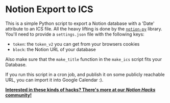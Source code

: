 # Notion Export to ICS

This is a simple Python script to export a Notion database with a 'Date' attribute to an ICS file. All the heavy lifting is done by the 
[`notion-py`](https://github.com/jamalex/notion-py) library. You'll need to provide a `settings.json` file with the following keys:

  - `token`: the `token_v2` you can get from your browsers cookies
  - `block`: the Notion URL of your database

Also make sure that the `make_title` function in the `make_ics` script fits your Database.

If you run this script in a cron job, and publish it on some publicly reachable URL, you can import it into Google Calendar :).

[**Interested in these kinds of hacks? There's more at our *Notion Hacks* community!**](https://www.notion.so/notionhacks/Notion-Hacks-27b92f71afcd4ae2ac9a4d14fef0ce47)
